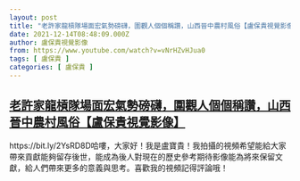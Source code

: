 ```yaml
---
layout: post
title: "老許家龍槓隊場面宏氣勢磅礴，圍觀人個個稱讚，山西晉中農村風俗【盧保貴視覺影像】"
date: 2021-12-14T08:48:09.000Z
author: 盧保貴視覺影像
from: https://www.youtube.com/watch?v=vNrHZvHJua0
tags: [ 盧保貴 ]
categories: [ 盧保貴 ]
---
```

<!--1639471689000-->
[老許家龍槓隊場面宏氣勢磅礴，圍觀人個個稱讚，山西晉中農村風俗【盧保貴視覺影像】](https://www.youtube.com/watch?v=vNrHZvHJua0)
------

<div>
https://bit.ly/2YsRD8D哈嘍，大家好！我是盧寶貴！我拍攝的視頻希望能給大家帶來貢獻能夠留存後世，能成為後人對現在的歷史參考期待影像能為將來保留文獻，給人們帶來更多的意義與思考。喜歡我的視頻記得評論哦！
</div>
